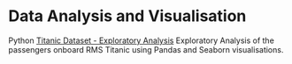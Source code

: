 # Data Analysis and Visualisation
Python
[Titanic Dataset - Exploratory Analysis]() Exploratory Analysis of the passengers onboard RMS Titanic using Pandas and Seaborn visualisations.
